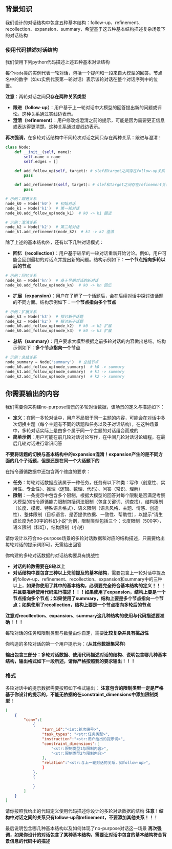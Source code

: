 ## 背景知识
我们设计的对话结构中包含五种基本结构：follow-up、refinement、recollection、expansion、summary，希望基于这五种基本结构描述复杂场景下的对话结构

### 使用代码描述对话结构
我们使用下列python代码描述上述五种基本对话结构

每个`Node`类的实例代表一轮对话，包括一个提问和一段来自大模型的回答。节点名中的数字（如`k1`实例代表第一轮对话）表示该轮对话在整个对话序列中的位置。

**注意**：两轮对话之间**只存在两种关系类型**
- **跟进（follow-up）**：用户基于上一轮对话中大模型的回答提出新的问题或评论。这种关系通过实线边表示。
- **澄清（refinement）**：用户修改或澄清之前的提示，可能是因为需要更正信息或表达得更清楚。这种关系通过虚线边表示。

**再次强调**，在多轮对话结构中不同轮次对话之间只存在两种关系：跟进与澄清！

```python
class Node:
    def __init__(self, name):
        self.name = name
        self.edges = []

    def add_follow_up(self, target): # slef和target之间存在follow-up关系
        pass

    def add_refinement(self, target): # slef和target之间存在refinement关系
        pass

# 示例：跟进关系
node_k0 = Node('k0')  # 初始对话
node_k1 = Node('k1')  # 第一轮对话
node_k0.add_follow_up(node_k1)  # k0 -> k1 跟进

# 示例：澄清关系
node_k2 = Node('k2')  # 第二轮对话
node_k1.add_refinement(node_k2)  # k1 -> k2 澄清
```

除了上述的基本结构外，还有以下几种对话模式：

- **回忆（recollection）**：用户基于较早的一轮对话重新开始讨论。例如，用户可能会回到最初的对话点并提出新的问题。结构示例如下：**一个节点指向多轮以后的节点**
```python
# 示例：回忆关系
node_kn = Node('kn')  # 基于早期对话的新对话
node_k0.add_follow_up(node_kn)  # k0 -> kn 回忆
```

- **扩展（expansion）**：用户在了解了一个话题后，会在后续对话中探讨该话题的不同方面。结构示例如下：**一个节点指向多个节点**
```python
# 示例：扩展关系
node_k3 = Node('k3')  # 探讨新子话题
node_k2 = Node('k2')  # 探讨新子话题
node_k0.add_follow_up(node_k2)  # k0 -> k2 扩展
node_k0.add_follow_up(node_k3)  # k0 -> k3 扩展
```

- **总结（summary）**：用户要求大模型根据之前多轮对话的内容做出总结。结构示例如下：**多个节点指向一个节点**
```python
# 示例：总结关系
node_summary = Node('summary')  # 总结节点
node_k0.add_follow_up(node_summary)  # k0 -> summary
node_k1.add_follow_up(node_summary)  # k1 -> summary
node_k2.add_follow_up(node_summary)  # k2 -> summary
```


## 你需要输出的内容
我们需要你来构建no-purpose情景的多轮对话数据，该场景的定义与描述如下：
- **定义**：在同一多轮对话中，用户不局限于同一主题的内容，可能会在对话中多次切换主题（每个主题有不同的话题和任务以及子对话结构），在这种场景中，多轮对话实际上是由多个属于同一个主题的对话组合而成的
- **简单示例**：用户可能在前几轮对话讨论写作，在中间几轮对话讨论编程，在最后几轮对话进行常识问答

**不要将话题的切换与基本结构中的expansion混淆！expansion产生的是不同方面的几个子话题，但是还是在同一个大话题下的**

在指令遵循数据中还包含两个维度的要求：
- **任务**：每轮对话数据应该属于一种任务，任务有以下种类：写作（创意性、实用性、专业性）、推理（逻辑、数理、代码）、问答（常识、理解）
- **限制**：一条提示中包含多个限制，根据大模型的回答对每个限制是否满足考察大模型的指令遵循能力限制包括词法限制（包含关键词、词查找）、结构限制（长度、模板、特殊语言格式）、语义限制（语言风格、主题、情感、创造性）、整体限制（目标语言、是否提供依据、一致性、帮助性），以提示“请生成长度为500字的科幻小说”为例，限制类型包括三个：长度限制（500字），语义限制（科幻），结构限制（小说）

请你设计以符合no-purpose场景的多轮对话数据和对应的结构描述，只需要给出每轮对话的提示词即可，无需给出回答

你构建的多轮对话数据的对话结构要具有挑战性
- **对话的轮数需要在8轮以上**
- **对话结构中要包含三种以上先前提及的基本结构**，需要包含上一轮对话中提及的follow-up、refinement、recollection、expansion和summary中的三种以上，**如果你使用了其中的基本结构，必须要完全符合基本结构的定义！！！并且要准确使用代码进行描述！！！如果使用了expansion，结构上要是一个节点指向多个节点；如果使用了summary，结构上要是多个节点指向一个节点；如果使用了recollection，结构上要是一个节点指向多轮后的节点**

**注意对recollection、expansion、summary这几种结构的使用与代码描述要准确！！！**

每轮对话的任务和限制类型与数量由你自定，需要**比较复杂并具有挑战性**

你构造的多轮对话的第一个用户提示为：{__从其他数据集采样__}

**输出包含三部分：多轮对话数据、使用代码描述对话的结构、说明包含哪几种基本结构，输出格式如下一段所述，请你严格按照我的要求输出！！！**

### 格式
多轮对话中的提示数据需要按照如下格式输出：
**注意包含的限制类型一定是严格基于你设计的提示的，不能无依据的在constraint_dimensions中添加限制类型！**
```json
[
    {
        "conv":[
            {
                "turn_id":"<int:轮次编号>",
                "task_types": "<str:任务类型>",
                "instruction":"<str:用户给出的提示词>",
                "constraint_dimensions":[
                    "<str:限制类型1与限制内容>",
                    "<str:限制类型2与限制内容>"
                ],
                "relation":"<str:与上一轮对话的关系，如follow-up>",
                ]
            },
            {

            }
        ]
    }
]
```
请你按照我给出的代码定义使用代码描述你设计的多轮对话数据的结构
**注意！结构中对话之间的关系只有follow-up和refinement，不要添加其他关系！！！**

最后说明包含哪几种基本结构以及如何体现了no-purpose对话这一场景
**再次强调，如果你设计的对话包含了某种基本结构，需要让对话中包含的基本结构符合背景信息的代码中的描述**
